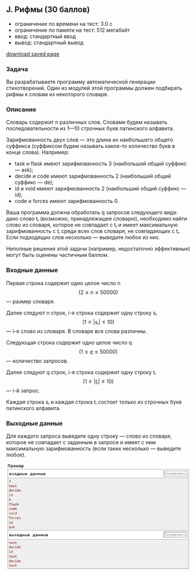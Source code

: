 ## J. Рифмы (30 баллов)
- ограничение по времени на тест: 3.0 с
- ограничение по памяти на тест: 512 мегабайт
- ввод: стандартный ввод
- вывод: стандартный вывод

[download saved page](Screens/Task_J.mhtml)

### Задача
Вы разрабатываете программу автоматической генерации стихотворений. Один из модулей этой программы должен подбирать рифмы к словам из некоторого словаря.

### Описание
Словарь содержит n различных слов. Словами будем называть последовательности из 1—10 строчных букв латинского алфавита.

Зарифмованность двух слов — это длина их наибольшего общего суффикса (суффиксом будем называть какое-то количество букв в конце слова). Например:
- task и flask имеют зарифмованность 3 (наибольший общий суффикс — ask);
- decide и code имеют зарифмованность 2 (наибольший общий суффикс — de);
- id и void имеют зарифмованность 2 (наибольший общий суффикс — id);
- code и forces имеют зарифмованность 0.

Ваша программа должна обработать q запросов следующего вида: дано слово tᵢ (возможно, принадлежащее словарю), необходимо найти слово из словаря, которое не совпадает с tᵢ и имеет максимальную зарифмованность с tᵢ среди всех слов словаря, не совпадающих с tᵢ. Если подходящих слов несколько — выведите любое из них.

Неполные решения этой задачи (например, недостаточно эффективные) могут быть оценены частичным баллом.

### Входные данные
Первая строка содержит одно целое число n
$$(2≤n≤50000)$$
— размер словаря.

Далее следуют n строк, i-я строка содержит одну строку sᵢ
$$(1≤|sᵢ|≤10)$$
— i-е слово из словаря. В словаре все слова различны.

Следующая строка содержит одно целое число q
$$(1≤q≤50000)$$
— количество запросов.

Далее следуют q строк, i-я строка содержит одну строку tᵢ
$$(1≤|tᵢ|≤10)$$
— i-й запрос.

Каждая строка sᵢ и каждая строка tᵢ состоит только из строчных букв латинского алфавита.

### Выходные данные
Для каждого запроса выведите одну строку — слово из словаря, которое не совпадает с заданным в запросе и имеет с ним максимальную зарифмованность (если таких несколько — выведите любое).

![картинка примеры](Screens/screen_1.png)